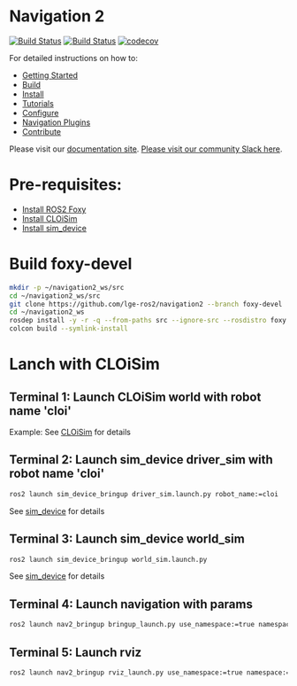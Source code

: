 # Navigation 2
[![Build Status](https://img.shields.io/docker/pulls/rosplanning/navigation2.svg?maxAge=2592000)](https://hub.docker.com/r/rosplanning/navigation2) [![Build Status](https://img.shields.io/docker/cloud/build/rosplanning/navigation2.svg?label=docker%20build)](https://hub.docker.com/r/rosplanning/navigation2) [![codecov](https://codecov.io/gh/ros-planning/navigation2/branch/master/graph/badge.svg)](https://codecov.io/gh/ros-planning/navigation2)

For detailed instructions on how to:
- [Getting Started](https://navigation.ros.org/getting_started/index.html)
- [Build](https://navigation.ros.org/build_instructions/index.html#build)
- [Install](https://navigation.ros.org/build_instructions/index.html#install)
- [Tutorials](https://navigation.ros.org/tutorials/index.html)
- [Configure](https://navigation.ros.org/configuration/index.html)
- [Navigation Plugins](https://navigation.ros.org/plugins/index.html)
- [Contribute](https://navigation.ros.org/contribute/index.html)

Please visit our [documentation site](https://navigation.ros.org/). [Please visit our community Slack here](https://navigation2.slack.com).

# Pre-requisites:
* [Install ROS2 Foxy](https://index.ros.org/doc/ros2/Installation/Foxy/)
* [Install CLOiSim](https://github.com/lge-ros2/cloisim)
* [Install sim_device](https://github.com/lge-ros2/sim_device)

# Build foxy-devel
```bash
mkdir -p ~/navigation2_ws/src
cd ~/navigation2_ws/src
git clone https://github.com/lge-ros2/navigation2 --branch foxy-devel
cd ~/navigation2_ws
rosdep install -y -r -q --from-paths src --ignore-src --rosdistro foxy
colcon build --symlink-install
```

# Lanch with CLOiSim
## Terminal 1: Launch CLOiSim world with robot name 'cloi'
Example: See [CLOiSim](https://github.com/lge-ros2/cloisim) for details

## Terminal 2: Launch sim_device driver_sim with robot name 'cloi'
```bash
ros2 launch sim_device_bringup driver_sim.launch.py robot_name:=cloi
```
See [sim_device](https://github.com/lge-ros2/sim_device) for details

## Terminal 3: Launch sim_device world_sim
```bash
ros2 launch sim_device_bringup world_sim.launch.py
```
See [sim_device](https://github.com/lge-ros2/sim_device) for details

## Terminal 4: Launch navigation with params
```bash
ros2 launch nav2_bringup bringup_launch.py use_namespace:=true namespace:=cloi use_sim_time:=true map:=/home/zikprid/work/cloi_ws/seocho_tower_B1F.yaml
```

## Terminal 5: Launch rviz
```bash
ros2 launch nav2_bringup rviz_launch.py use_namespace:=true namespace:=cloi rviz_config:=../src/navigation2/nav2_bringup/bringup/rviz/nav2_cloi.rviz
```
